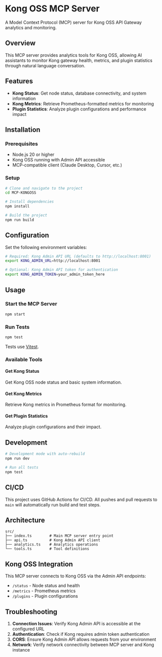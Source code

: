 # Kong OSS MCP Server

A Model Context Protocol (MCP) server for Kong OSS API Gateway analytics and monitoring.

## Overview

This MCP server provides analytics tools for Kong OSS, allowing AI assistants to monitor Kong gateway health, metrics, and plugin statistics through natural language conversation.

## Features

- **Kong Status**: Get node status, database connectivity, and system information
- **Kong Metrics**: Retrieve Prometheus-formatted metrics for monitoring
- **Plugin Statistics**: Analyze plugin configurations and performance impact

## Installation

### Prerequisites

- Node.js 20 or higher
- Kong OSS running with Admin API accessible
- MCP-compatible client (Claude Desktop, Cursor, etc.)

### Setup

```bash
# Clone and navigate to the project
cd MCP-KONGOSS

# Install dependencies
npm install

# Build the project
npm run build
```

## Configuration

Set the following environment variables:

```bash
# Required: Kong Admin API URL (defaults to http://localhost:8001)
export KONG_ADMIN_URL=http://localhost:8001

# Optional: Kong Admin API token for authentication
export KONG_ADMIN_TOKEN=your_admin_token_here
```

## Usage

### Start the MCP Server

```bash
npm start
```

### Run Tests

```bash
npm test
```

Tests use [Vitest](https://vitest.dev/).

### Available Tools

#### Get Kong Status

Get Kong OSS node status and basic system information.

#### Get Kong Metrics

Retrieve Kong metrics in Prometheus format for monitoring.

#### Get Plugin Statistics

Analyze plugin configurations and their impact.

## Development

```bash
# Development mode with auto-rebuild
npm run dev

# Run all tests
npm test
```

## CI/CD

This project uses GitHub Actions for CI/CD. All pushes and pull requests to `main` will automatically run build and test steps.

## Architecture

```
src/
├── index.ts        # Main MCP server entry point
├── api.ts          # Kong Admin API client
├── analytics.ts    # Analytics operations
└── tools.ts        # Tool definitions
```

## Kong OSS Integration

This MCP server connects to Kong OSS via the Admin API endpoints:

- `/status` - Node status and health
- `/metrics` - Prometheus metrics
- `/plugins` - Plugin configurations

## Troubleshooting

1. **Connection Issues**: Verify Kong Admin API is accessible at the configured URL
2. **Authentication**: Check if Kong requires admin token authentication
3. **CORS**: Ensure Kong Admin API allows requests from your environment
4. **Network**: Verify network connectivity between MCP server and Kong instance
